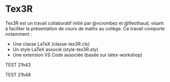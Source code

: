 # Tex3R

Tex3R est un travail collaboratif initié par @vcrombez et @fleothaud, visant à faciliter la présentation de cours de maths au collège. Ce travail comporte notamment :
- Une classe LaTeX (classe-tex3R.cls)
- Un style LaTeX associé (style-tex3R.sty)
- Une extension VS Code associée (basée sur latex-workshop)

TEST 21h43

TEST 21h48